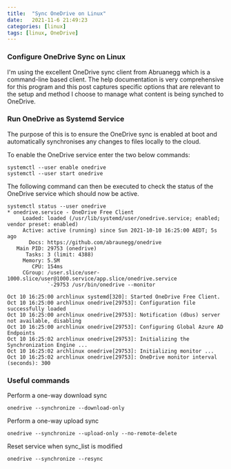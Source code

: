 ```yaml
---
title:  "Sync OneDrive on Linux"
date:   2021-11-6 21:49:23
categories: [linux]
tags: [linux, OneDrive]
---
```



### Configure OneDrive Sync on Linux

I'm using the excellent OneDrive sync client from Abruanegg which is a command-line based client. The help documentation is very comprehensive for this program and this post captures specific options that are relevant to the setup and method I choose to manage what content is being synched to OneDrive.

### Run OneDrive as Systemd Service
The purpose of this is to ensure the OneDrive sync is enabled at boot and automatically synchronises any changes to files locally to the cloud.

To enable the OneDrive service enter the two below commands:
```vim
systemctl --user enable onedrive
systemctl --user start onedrive
```
The following command can then be executed to check the status of the OneDrive service which should now be active.
```console
systemctl status --user onedrive
* onedrive.service - OneDrive Free Client
     Loaded: loaded (/usr/lib/systemd/user/onedrive.service; enabled; vendor preset: enabled)
     Active: active (running) since Sun 2021-10-10 16:25:00 AEDT; 5s ago
       Docs: https://github.com/abraunegg/onedrive
   Main PID: 29753 (onedrive)
      Tasks: 3 (limit: 4388)
     Memory: 5.5M
        CPU: 154ms
     CGroup: /user.slice/user-1000.slice/user@1000.service/app.slice/onedrive.service
             `-29753 /usr/bin/onedrive --monitor

Oct 10 16:25:00 archlinux systemd[320]: Started OneDrive Free Client.
Oct 10 16:25:00 archlinux onedrive[29753]: Configuration file successfully loaded
Oct 10 16:25:00 archlinux onedrive[29753]: Notification (dbus) server not available, disabling
Oct 10 16:25:00 archlinux onedrive[29753]: Configuring Global Azure AD Endpoints
Oct 10 16:25:02 archlinux onedrive[29753]: Initializing the Synchronization Engine ...
Oct 10 16:25:02 archlinux onedrive[29753]: Initializing monitor ...
Oct 10 16:25:02 archlinux onedrive[29753]: OneDrive monitor interval (seconds): 300
```

### Useful commands
Perform a one-way download sync
```vim
onedrive --synchronize --download-only
```
Perform a one-way upload sync
```vim
onedrive --synchronize --upload-only --no-remote-delete
```
Reset service when sync_list is modified
```vim
onedrive --synchronize --resync
```